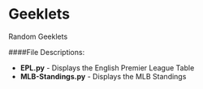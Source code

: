 Geeklets
========

Random Geeklets

####File Descriptions:
* **EPL.py** - Displays the English Premier League Table
* **MLB-Standings.py** - Displays the MLB Standings
